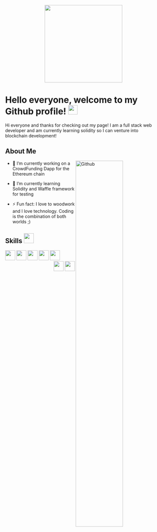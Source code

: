 <p align="center">
    <img width="250" src="">
</p>

<h1> Hello everyone, welcome to my Github profile! <img src = "https://raw.githubusercontent.com/MartinHeinz/MartinHeinz/master/wave.gif" width = 30px> </h1>
<p align='center'>
</p>

<div size='20px'> Hi everyone and thanks for checking out my page! I am a full stack web developer and am currently learning solidity so I can venture into blockchain development!
</div>

<h2> About Me </h2>

<img width="55%" align="right" alt="Github" src="" />

- 🔭 I’m currently working on a CrowdFunding Dapp for the Ethereum chain
  
- 🌱 I’m currently learning Solidity and Waffle framework for testing
  
- ⚡ Fun fact: I love to woodwork and I love technology. Coding is the combination of both worlds ;)

<h2> Skills <img src = "https://media2.giphy.com/media/QssGEmpkyEOhBCb7e1/giphy.gif?cid=ecf05e47a0n3gi1bfqntqmob8g9aid1oyj2wr3ds3mg700bl&rid=giphy.gif" width = 32px> </h2>
<div>
    <span style="float: left;">
         <img width ='32px' src ='https://raw.githubusercontent.com/rahulbanerjee26/githubAboutMeGenerator/main/icons/reactjs.svg'> 
         <img width ='32px' src ='https://raw.githubusercontent.com/rahulbanerjee26/githubAboutMeGenerator/main/icons/javascript.svg'>
         <img width ='32px' src ='https://raw.githubusercontent.com/rahulbanerjee26/githubAboutMeGenerator/main/icons/css.svg'> 
         <img width ='32px' src ='https://raw.githubusercontent.com/rahulbanerjee26/githubAboutMeGenerator/main/icons/html.svg'> 
         <img width ='32px' src ='https://cdn.icon-icons.com/icons2/2107/PNG/512/file_type_light_solidity_icon_130436.png'> 
    </span>
    <span style="float:right;" align="right">
         <img width ='32px' src ='https://www.vectorlogo.zone/logos/mysql/mysql-icon.svg'> 
         <img width ='32px' src ='https://raw.githubusercontent.com/rahulbanerjee26/githubAboutMeGenerator/main/icons/postgresql.svg'> 
    </span>
</div>
  
<br>
<br>

